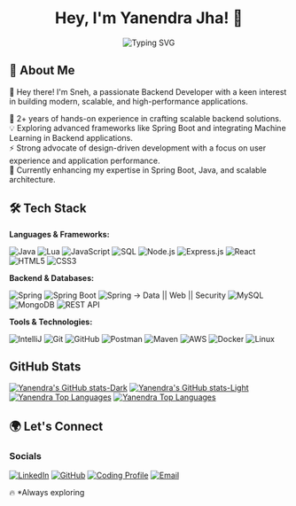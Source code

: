 <h1 align="center">Hey, I'm Yanendra Jha! 🚀</h1>
<p align="center">
  <img src="https://readme-typing-svg.herokuapp.com?font=Fira+Code&size=22&pause=1000&color=FD853A&center=true&vCenter=true&width=500&lines=Java+Spring;Backend+Engineer;Tech+Enthusiast+%F0%9F%92%BB" alt="Typing SVG" />
</p>

## 🚀 About Me  
👋 Hey there! I'm Sneh, a passionate Backend Developer with a keen interest in building modern, scalable, and high-performance applications.

🔹 2+ years of hands-on experience in crafting scalable backend solutions.  
💡 Exploring advanced frameworks like Spring Boot and integrating Machine Learning in Backend applications.  
⚡ Strong advocate of design-driven development with a focus on user experience and application performance.  
🌱 Currently enhancing my expertise in Spring Boot, Java, and scalable architecture.  

## 🛠 Tech Stack  
**Languages & Frameworks:**  

![Java](https://img.shields.io/badge/Java-007396?style=flat&logo=java&logoColor=white&borderRadius=8) 
![Lua](https://img.shields.io/badge/Lua-000080?style=flat&logo=lua&logoColor=white&borderRadius=8)
![JavaScript](https://img.shields.io/badge/JavaScript-F7DF1E?style=flat&logo=javascript&logoColor=black&borderRadius=8) 
![SQL](https://img.shields.io/badge/SQL-4479A1?style=flat&logo=mysql&logoColor=white&borderRadius=8) 
![Node.js](https://img.shields.io/badge/Node.js-339933?style=flat&logo=nodedotjs&logoColor=white&borderRadius=8) 
![Express.js](https://img.shields.io/badge/Express.js-000000?style=flat&logo=express&logoColor=white&borderRadius=8) 
![React](https://img.shields.io/badge/React-61DAFB?style=flat&logo=react&logoColor=black&borderRadius=8) 
![HTML5](https://img.shields.io/badge/HTML5-E34F26?style=flat&logo=html5&logoColor=white&borderRadius=8) 
![CSS3](https://img.shields.io/badge/CSS3-1572B6?style=flat&logo=css3&logoColor=white&borderRadius=8) 


**Backend & Databases:**  

![Spring](https://img.shields.io/badge/Spring-6DB33F?style=flat&logo=spring&logoColor=white&borderRadius=8)
![Spring Boot](https://img.shields.io/badge/Spring%20Boot-6DB33F?style=flat&logo=springboot&logoColor=white&borderRadius=8) 
![Spring -> Data || Web || Security](https://img.shields.io/badge/Spring%20Data%20||%20Web%20||%20Security-6DB33F?style=flat&logo=spring&logoColor=white&borderRadius=8) 
![MySQL](https://img.shields.io/badge/MySQL-4479A1?style=flat&logo=mysql&logoColor=white&borderRadius=8) 
![MongoDB](https://img.shields.io/badge/MongoDB-47A248?style=flat&logo=mongodb&logoColor=white&borderRadius=8) 
![REST API](https://img.shields.io/badge/REST-02569B?style=flat&logo=rest&logoColor=white&borderRadius=8)

**Tools & Technologies:** 

![IntelliJ](https://img.shields.io/badge/IntelliJ-000000?style=flat&logo=intellijidea&logoColor=white&borderRadius=8) 
![Git](https://img.shields.io/badge/Git-F05032?style=flat&logo=git&logoColor=white&borderRadius=8) 
![GitHub](https://img.shields.io/badge/GitHub-181717?style=flat&logo=github&logoColor=white&borderRadius=8) 
![Postman](https://img.shields.io/badge/Postman-FF6C37?style=flat&logo=postman&logoColor=white&borderRadius=8) 
![Maven](https://img.shields.io/badge/Maven-C71A36?style=flat&logo=apachemaven&logoColor=white&borderRadius=8) 
![AWS](https://img.shields.io/badge/AWS-232F3E?style=flat&logo=amazon-aws&logoColor=white&borderRadius=8) 
![Docker](https://img.shields.io/badge/Docker-2496ED?style=flat&logo=docker&logoColor=white&borderRadius=8) 
![Linux](https://img.shields.io/badge/Linux-FCC624?style=flat&logo=linux&logoColor=black&borderRadius=8)


## GitHub Stats
[![Yanendra's GitHub stats-Dark](https://github-readme-stats.vercel.app/api?username=Yanendrajha&hide=stars&hide_border=true&rank_icon=github&show_icons=true&hide_title=true&theme=midnight-purple#gh-dark-mode-only)](https://github.com/yanendrajha/github-readme-stats#gh-dark-mode-only)
[![Yanendra's GitHub stats-Light](https://github-readme-stats.vercel.app/api?username=Yanendrajha&hide=stars&hide_border=true&hide_title=true&rank_icon=github&show_icons=true&theme=buefy#gh-light-mode-only)](https://github.com/yanendrajha/github-readme-stats#gh-light-mode-only)
[![Yanendra Top Languages](https://github-readme-stats.vercel.app/api/top-langs/?username=yanendrajha&hide_title=true&hide_border=true&layout=compact&theme=midnight-purple#gh-dark-mode-only)](https://github.com/yanendrajha/github-readme-stats#gh-dark-mode-only)
[![Yanendra Top Languages](https://github-readme-stats.vercel.app/api/top-langs/?username=yanendrajha&layout=compact&hide_border=true&hide_title=true&theme=buefy#gh-light-mode-only)](https://github.com/yanendrajha/github-readme-stats#gh-light-mode-only)



## 🌍 Let's Connect  

### Socials

[![LinkedIn](https://img.shields.io/badge/LinkedIn-blue?style=flat&logo=linkedin&borderRadius=8)](https://linkedin.com/in/yanendrajha) [![GitHub](https://img.shields.io/badge/GitHub-black?style=flat&logo=github&borderRadius=8)](https://github.com/Yanendrajha) [![Coding Profile](https://img.shields.io/badge/Leetcode-lavender?style=flat&logo=web&borderRadius=8)](https://codolio.com/profile/Yanendra_jha) [![Email](https://img.shields.io/badge/Email-white?style=flat&logo=gmail&borderRadius=8)](mailto:Yanendrajha37@gmail.com)  

🔥 *Always exploring
